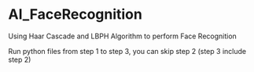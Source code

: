 # AI_FaceRecognition
Using Haar Cascade and LBPH Algorithm to perform Face Recognition

Run python files from step 1 to step 3, you can skip step 2 (step 3 include step 2)
